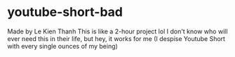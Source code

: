 # youtube-short-bad
 Made by Le Kien Thanh
 This is like a 2-hour project lol
 I don't know who will ever need this in their life, but hey, it works for me (I despise Youtube Short with every single ounces of my being)
